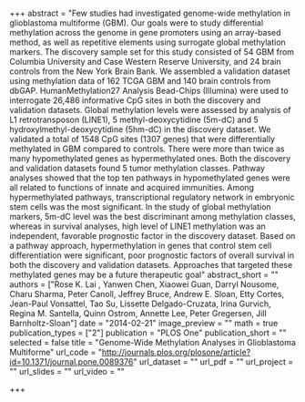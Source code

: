 +++
abstract = "Few studies had investigated genome-wide methylation in glioblastoma multiforme (GBM). Our goals were to study differential methylation across the genome in gene promoters using an array-based method, as well as repetitive elements using surrogate global methylation markers. The discovery sample set for this study consisted of 54 GBM from Columbia University and Case Western Reserve University, and 24 brain controls from the New York Brain Bank. We assembled a validation dataset using methylation data of 162 TCGA GBM and 140 brain controls from dbGAP. HumanMethylation27 Analysis Bead-Chips (Illumina) were used to interrogate 26,486 informative CpG sites in both the discovery and validation datasets. Global methylation levels were assessed by analysis of L1 retrotransposon (LINE1), 5 methyl-deoxycytidine (5m-dC) and 5 hydroxylmethyl-deoxycytidine (5hm-dC) in the discovery dataset. We validated a total of 1548 CpG sites (1307 genes) that were differentially methylated in GBM compared to controls. There were more than twice as many hypomethylated genes as hypermethylated ones. Both the discovery and validation datasets found 5 tumor methylation classes. Pathway analyses showed that the top ten pathways in hypomethylated genes were all related to functions of innate and acquired immunities. Among hypermethylated pathways, transcriptional regulatory network in embryonic stem cells was the most significant. In the study of global methylation markers, 5m-dC level was the best discriminant among methylation classes, whereas in survival analyses, high level of LINE1 methylation was an independent, favorable prognostic factor in the discovery dataset. Based on a pathway approach, hypermethylation in genes that control stem cell differentiation were significant, poor prognostic factors of overall survival in both the discovery and validation datasets. Approaches that targeted these methylated genes may be a future therapeutic goal"
abstract_short = ""
authors = ["Rose K. Lai , Yanwen Chen, Xiaowei Guan, Darryl Nousome, Charu Sharma, Peter Canoll, Jeffrey Bruce, Andrew E. Sloan, Etty Cortes, Jean-Paul Vonsattel, Tao Su, Lissette Delgado-Cruzata, Irina Gurvich, Regina M. Santella, Quinn Ostrom, Annette Lee, Peter Gregersen, Jill Barnholtz-Sloan"]
date = "2014-02-21"
image_preview = ""
math = true
publication_types = ["2"]
publication = "PLOS One"
publication_short = ""
selected = false
title = "Genome-Wide Methylation Analyses in Glioblastoma Multiforme"
url_code = "http://journals.plos.org/plosone/article?id=10.1371/journal.pone.0089376"
url_dataset = ""
url_pdf = ""
url_project = ""
url_slides = ""
url_video = ""

+++